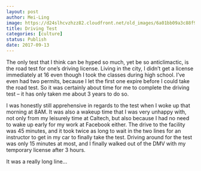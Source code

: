 ```yaml
---
layout: post
author: Mei-Ling
image: https://d24slhcvzhzz82.cloudfront.net/old_images/6a01bb09a3c88f970d01b8d2a25728970c-pi.jpg
title: Driving Test
categories: [culture]
status: Publish
date: 2017-09-13
---
```


The only test that I think can be hyped so much, yet be so anticlimactic, is the road test for one’s driving license. Living in the city, I didn’t get a license immediately at 16 even though I took the classes during high school. I’ve even had two permits, because I let the first one expire before I could take the road test. So it was certainly about time for me to complete the driving test – it has only taken me about 3 years to do so.

I was honestly still apprehensive in regards to the test when I woke up that morning at 8AM. It was also a wakeup time that I was very unhappy with, not only from my leisurely time at Caltech, but also because I had no need to wake up early for my work at Facebook either. The drive to the facility was 45 minutes, and it took twice as long to wait in the two lines for an instructor to get in my car to finally take the test. Driving around for the test was only 15 minutes at most, and I finally walked out of the DMV with my temporary license after 3 hours.

It was a really long line...

